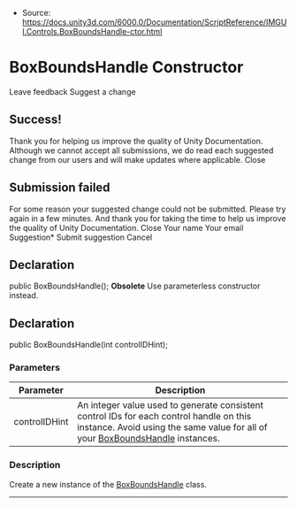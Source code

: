 * Source: https://docs.unity3d.com/6000.0/Documentation/ScriptReference/IMGUI.Controls.BoxBoundsHandle-ctor.html

# BoxBoundsHandle Constructor
Leave feedback
Suggest a change
## Success!
Thank you for helping us improve the quality of Unity Documentation. Although we cannot accept all submissions, we do read each suggested change from our users and will make updates where applicable.
Close
## Submission failed
For some reason your suggested change could not be submitted. Please <a>try again</a> in a few minutes. And thank you for taking the time to help us improve the quality of Unity Documentation.
Close
Your name Your email Suggestion* Submit suggestion
Cancel
## Declaration
public BoxBoundsHandle(); 
**Obsolete** Use parameterless constructor instead.
## Declaration
public BoxBoundsHandle(int controlIDHint); 
### Parameters
Parameter | Description  
---|---  
controlIDHint | An integer value used to generate consistent control IDs for each control handle on this instance. Avoid using the same value for all of your [BoxBoundsHandle](https://docs.unity3d.com/6000.0/Documentation/ScriptReference/IMGUI.Controls.BoxBoundsHandle.html) instances.  
### Description
Create a new instance of the [BoxBoundsHandle](https://docs.unity3d.com/6000.0/Documentation/ScriptReference/IMGUI.Controls.BoxBoundsHandle.html) class.
* * *
